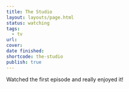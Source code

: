```yaml
---
title: The Studio
layout: layouts/page.html
status: watching
tags:
  - tv
url:
cover:
date finished:
shortcode: the-studio
publish: true
---
```

Watched the first episode and really enjoyed it!